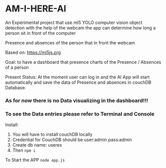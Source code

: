 # AM-I-HERE-AI


An Experimental project that use ml5 YOLO computer vision object detection
with the help of the webcam the app can determine how long a person sit in front of the computer 

Presence and absences of the person that in front the webcam 

Based on:
https://ml5js.org

Goal:
to have a dashboard that presence charts of the Presence / Absences of a person 

Present Status:
At the moment user can log in and the AI App will start automatically and save the data of Presence and absences in couchDB Database.

### As for now there is no Data visualizing in the dashboard!!!

### To see the Data entries please refer to Terminal and Console

Install:
1. You will have to install couchDB locally 
2. Credential for CouchDB should be
    user:admin
    pass:admin
3. Create db
name: useres 
4. Then `npm i`

To Start the APP
`node app.js`


